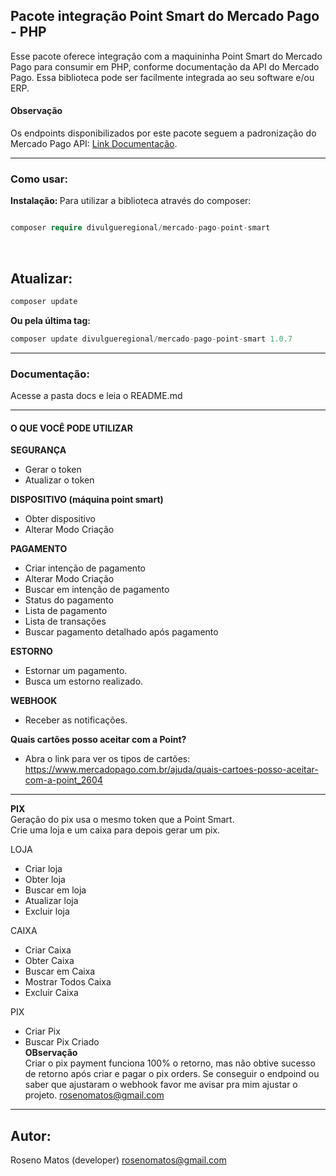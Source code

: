 ## Pacote integração Point Smart do Mercado Pago - PHP

Esse pacote oferece integração com a maquininha Point Smart do Mercado Pago para consumir em PHP, conforme documentação da API do Mercado Pago. Essa biblioteca pode ser facilmente integrada ao seu software e/ou ERP.

#### Observação

Os endpoints disponibilizados por este pacote seguem a padronização do Mercado Pago API: [Link Documentação](https://www.mercadopago.com.br/developers/pt/reference/integrations_api_paymentintent_mlb/_point_integration-api_devices_deviceid_payment-intents/post).

<hr>

### Como usar:

<b>Instalação: </b>
Para utilizar a biblioteca através do composer:

```php

composer require divulgueregional/mercado-pago-point-smart

```

<br>

## Atualizar:

```php
composer update
```

<b>Ou pela última tag: </b>

```php
composer update divulgueregional/mercado-pago-point-smart 1.0.7
```

<hr>

### Documentação:

Acesse a pasta docs e leia o README.md
<br>

<hr>

#### O QUE VOCÊ PODE UTILIZAR

<b>SEGURANÇA</b><br>

- Gerar o token
- Atualizar o token

<b>DISPOSITIVO (máquina point smart)</b><br>

- Obter dispositivo
- Alterar Modo Criação
  <br>

<b>PAGAMENTO</b><br>

- Criar intenção de pagamento
- Alterar Modo Criação
- Buscar em intenção de pagamento
- Status do pagamento
- Lista de pagamento
- Lista de transações
- Buscar pagamento detalhado após pagamento
  <br>

<b>ESTORNO</b><br>

- Estornar um pagamento.
- Busca um estorno realizado.

<b>WEBHOOK</b><br>

- Receber as notificações.

<b>Quais cartões posso aceitar com a Point?</b><br>

- Abra o link para ver os tipos de cartões: https://www.mercadopago.com.br/ajuda/quais-cartoes-posso-aceitar-com-a-point_2604

<hr>
<b>PIX</b><br>
Geração do pix usa o mesmo token que a Point Smart.<br>
Crie uma loja e um caixa para depois gerar um pix.<br>

LOJA<br>

- Criar loja
- Obter loja
- Buscar em loja
- Atualizar loja
- Excluir loja

CAIXA<br>

- Criar Caixa
- Obter Caixa
- Buscar em Caixa
- Mostrar Todos Caixa
- Excluir Caixa

PIX<br>

- Criar Pix
- Buscar Pix Criado<br>
<b>OBservação</b><br>
Criar o pix payment funciona 100% o retorno, mas não obtive sucesso de retorno após criar e pagar o pix orders. Se conseguir o endpoind ou saber que ajustaram o webhook favor me avisar pra mim ajustar o projeto. rosenomatos@gmail.com
<hr>

## Autor:

Roseno Matos (developer) rosenomatos@gmail.com<br>

<!-- ## Licença:
A mercado-pago-point-smart é licenciado sob a Licença MIT (MIT). Você pode usar, copiar, modificar, integrar, publicar, distribuir e/ou vender cópias dos produtos finais, mas deve sempre declarar que Roseno Matos (rosenomatos@gmail.com) é o autor original destes códigos e atribuir um link para https://github.com/divulgueregional/api-bb-php -->

<!-- ## Comunidade:
## Facilitou sua vida?
Se o projeto o ajudou em uma tarefa excencial a sua aplicação de uma forma simples e se gostaria de contribuir com uma pequena doação ao autor, faça pelo PIX abaixo<br><hr>

Chave Pix E-MAIL: roseno@divulgueregional.com.br -->
